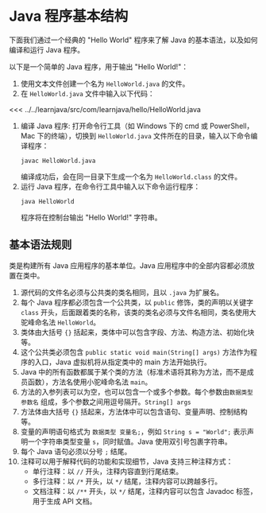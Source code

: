 # Java 程序基本结构

下面我们通过一个经典的 "Hello World" 程序来了解 Java 的基本语法，以及如何编译和运行 Java 程序。

以下是一个简单的 Java 程序，用于输出 "Hello World!"：

1. 使用文本文件创建一个名为 `HelloWorld.java` 的文件。
2. 在 `HelloWorld.java` 文件中输入以下代码：

<<< ../../learnjava/src/com/learnjava/hello/HelloWorld.java

1. 编译 Java 程序: 打开命令行工具（如 Windows 下的 cmd 或 PowerShell，Mac 下的终端），切换到 `HelloWorld.java` 文件所在的目录，输入以下命令编译程序：
   ```shell
   javac HelloWorld.java
   ```
   编译成功后，会在同一目录下生成一个名为 `HelloWorld.class` 的文件。
2. 运行 Java 程序，在命令行工具中输入以下命令运行程序：
   ```shell
   java HelloWorld
   ```
   程序将在控制台输出 "Hello World!" 字符串。

## 基本语法规则

类是构建所有 Java 应用程序的基本单位。Java 应用程序中的全部内容都必须放置在类中。

1. 源代码的文件名必须与公共类的类名相同，且以 `.java` 为扩展名。
2. 每个 Java 程序都必须包含一个公共类，以 `public` 修饰，类的声明以关键字 `class` 开头，后面跟着类的名称，该类的类名必须与文件名相同，类名使用大驼峰命名法 `HelloWorld`。
3. 类体由大括号 `{}` 括起来，类体中可以包含字段、方法、构造方法、初始化块等。
4. 这个公共类必须包含 `public static void main(String[] args)` 方法作为程序的入口，Java 虚拟机将从指定类中的 main 方法开始执行。
5. Java 中的所有函数都属于某个类的方法（标准术语将其称为方法，而不是成员函数），方法名使用小驼峰命名法 `main`。
6. 方法的入参列表可以为空，也可以包含一个或多个参数。每个参数由`数据类型 参数名` 组成，多个参数之间用逗号隔开。`String[] args`
7. 方法体由大括号 `{}` 括起来，方法体中可以包含语句、变量声明、控制结构等。
8. 变量的声明语句格式为 `数据类型 变量名;`，例如 `String s = "World";` 表示声明一个字符串类型变量 `s`，同时赋值。Java 使用双引号包裹字符串。
9. 每个 Java 语句必须以分号 `;` 结尾。
10. 注释可以用于解释代码的功能和实现细节，Java 支持三种注释方式：
    - 单行注释：以 `//` 开头，注释内容直到行尾结束。
    - 多行注释：以 `/*` 开头，以 `*/` 结尾，注释内容可以跨越多行。
    - 文档注释：以 `/**` 开头，以 `*/` 结尾，注释内容可以包含 Javadoc 标签，用于生成 API 文档。
